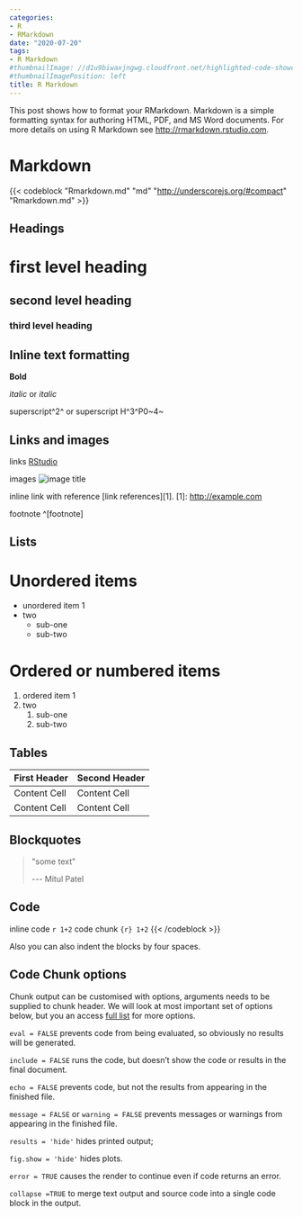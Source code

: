 ```yaml
---
categories:
- R
- RMarkdown
date: "2020-07-20"
tags:
- R Markdown
#thumbnailImage: //d1u9biwaxjngwg.cloudfront.net/highlighted-code-showcase/peak-140.jpg
#thumbnailImagePosition: left
title: R Markdown
---
```


 

This post shows how to format your RMarkdown. Markdown is a simple formatting syntax for authoring HTML, PDF, and MS Word documents. For more details on using R Markdown see <http://rmarkdown.rstudio.com>.
<!--more-->


# Markdown

{{< codeblock "Rmarkdown.md" "md" "http://underscorejs.org/#compact" "Rmarkdown.md" >}}

Headings 
------------------------------------
# first level heading

## second level heading

### third level heading

Inline text formatting
------------------------------------
**Bold** 

*italic* or _italic_

superscript^2^ or superscript H^3^P0~4~

Links and images
-------------------------------------

links [RStudio](https://www.rstudio.com)

images ![image title](pathtoimage)

inline link with reference [link references][1].
    [1]: http://example.com

footnote ^[footnote]

Lists
--------------------------------------
# Unordered items
- unordered item 1
- two
    - sub-one
    - sub-two
    
# Ordered or numbered items 
1. ordered item 1
2. two
    1. sub-one
    2. sub-two

Tables 
-----------------------------------------

First Header  | Second Header
------------- | -------------
Content Cell  | Content Cell
Content Cell  | Content Cell

Blockquotes
---------------------------------------
> "some text"
>
> --- Mitul Patel


Code
----------------------------------------
inline code `r 1+2`
code chunk ```{r} 1+2```
{{< /codeblock >}}

Also you can also indent the blocks by four spaces.

## Code Chunk options
Chunk output can be customised with options, arguments needs to be supplied to chunk header. We will look at most important set of options below, but you an access [full list](http://yihui.name/knitr/options/) for more options. 

`eval = FALSE` prevents code from being evaluated, so obviously no results will be generated.

`include = FALSE` runs the code, but doesn’t show the code or results in the final document.

`echo = FALSE` prevents code, but not the results from appearing in the finished file. 

`message = FALSE` or `warning = FALSE` prevents messages or warnings from appearing in the finished file.

`results = 'hide'` hides printed output; 

`fig.show = 'hide'` hides plots.

`error = TRUE` causes the render to continue even if code returns an error. 

`collapse =TRUE` to merge text output and source code into a single code block in the output.
